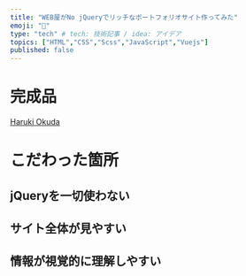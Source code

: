 ```yaml
---
title: "WEB屋がNo jQueryでリッチなポートフォリオサイト作ってみた"
emoji: "🦁"
type: "tech" # tech: 技術記事 / idea: アイデア
topics: ["HTML","CSS","Scss","JavaScript","Vuejs"]
published: false
---
```


# 完成品
[Haruki Okuda](https://github.com/Haru0101/portfolio)

# こだわった箇所

## jQueryを一切使わない

## サイト全体が見やすい

## 情報が視覚的に理解しやすい